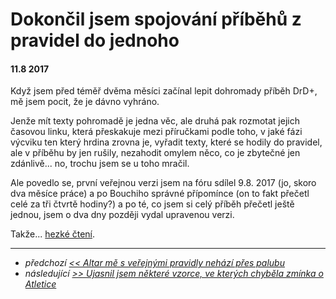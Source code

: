 # Dokončil jsem spojování příběhů z pravidel do jednoho

#### 11.8 2017

Když jsem před téměř dvěma měsíci začínal lepit dohromady příběh DrD+, mě jsem pocit, že je dávno vyhráno.

Jenže mít texty pohromadě je jedna věc, ale druhá pak rozmotat jejich časovou linku, která přeskakuje mezi příručkami podle toho, v jaké fázi výcviku ten který hrdina zrovna je,
vyřadit texty, které se hodily do pravidel, ale v příběhu by jen rušily, nezahodit omylem něco, co je zbytečné jen zdánlivě... no, trochu jsem se u toho mračil.

Ale povedlo se, první veřejnou verzi jsem na fóru sdílel 9.8. 2017 (jo, skoro dva měsíce práce) a po Bouchiho správné přípomínce (on to fakt přečetl celé za tři čtvrtě hodiny?)
a po té, co jsem si celý příběh přečetl ještě jednou, jsem o dva dny později vydal upravenou verzi.

Takže... [hezké čtení](https://pribeh.drdplus.info).

---

- *předchozí [<< Altar mě s veřejnými pravidly nehází přes palubu](8-10-2017-altar_me_s_verejnymi_pravidly_nehazi_pres_palubu.md)*
- *následující [>> Ujasnil jsem některé vzorce, ve kterých chyběla zmínka o Atletice](8-12-2017-behem_prevodu_pravidel_do_html_jsem_opravil_par_drobnosti_v_pph.md)*